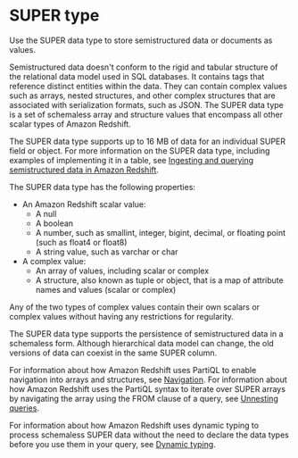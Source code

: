 # SUPER type<a name="r_SUPER_type"></a>

Use the SUPER data type to store semistructured data or documents as values\. 

Semistructured data doesn't conform to the rigid and tabular structure of the relational data model used in SQL databases\. It contains tags that reference distinct entities within the data\. They can contain complex values such as arrays, nested structures, and other complex structures that are associated with serialization formats, such as JSON\. The SUPER data type is a set of schemaless array and structure values that encompass all other scalar types of Amazon Redshift\.

The SUPER data type supports up to 16 MB of data for an individual SUPER field or object\. For more information on the SUPER data type, including examples of implementing it in a table, see [Ingesting and querying semistructured data in Amazon Redshift](super-overview.md)\.

The SUPER data type has the following properties:
+ An Amazon Redshift scalar value:
  + A null
  + A boolean
  + A number, such as smallint, integer, bigint, decimal, or floating point \(such as float4 or float8\)
  + A string value, such as varchar or char
+ A complex value:
  + An array of values, including scalar or complex
  + A structure, also known as tuple or object, that is a map of attribute names and values \(scalar or complex\)

Any of the two types of complex values contain their own scalars or complex values without having any restrictions for regularity\.

The SUPER data type supports the persistence of semistructured data in a schemaless form\. Although hierarchical data model can change, the old versions of data can coexist in the same SUPER column\. 

For information about how Amazon Redshift uses PartiQL to enable navigation into arrays and structures, see [Navigation](query-super.md#navigation)\. For information about how Amazon Redshift uses the PartiQL syntax to iterate over SUPER arrays by navigating the array using the FROM clause of a query, see [Unnesting queries](query-super.md#unnest)\.

For information about how Amazon Redshift uses dynamic typing to process schemaless SUPER data without the need to declare the data types before you use them in your query, see [Dynamic typing](query-super.md#dynamic-typing-lax-processing)\.